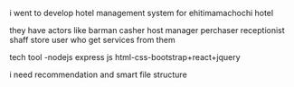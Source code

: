 i went to develop hotel management system for ehitimamachochi hotel


they have actors like 
barman 
casher
host
manager
perchaser
receptionist
shaff
store
user who get services from them 

tech tool
-nodejs express js
html-css-bootstrap+react+jquery

i need recommendation and smart file structure